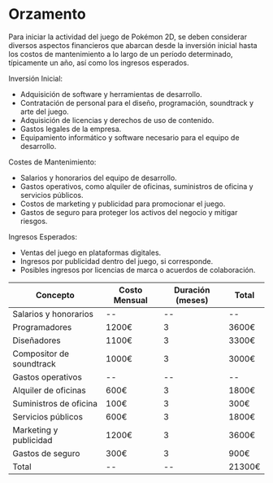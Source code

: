 # Orzamento

Para iniciar la actividad del juego de Pokémon 2D, se deben considerar diversos aspectos financieros que abarcan desde la inversión inicial hasta los costos de mantenimiento a lo largo de un período determinado, típicamente un año, así como los ingresos esperados.

Inversión Inicial:

- Adquisición de software y herramientas de desarrollo.
- Contratación de personal para el diseño, programación, soundtrack y arte del juego.
- Adquisición de licencias y derechos de uso de contenido.
- Gastos legales de la empresa.
- Equipamiento informático y software necesario para el equipo de desarrollo.

Costes de Mantenimiento:

- Salarios y honorarios del equipo de desarrollo.
- Gastos operativos, como alquiler de oficinas, suministros de oficina y servicios públicos.
- Costos de marketing y publicidad para promocionar el juego.
- Gastos de seguro para proteger los activos del negocio y mitigar riesgos.

Ingresos Esperados:

- Ventas del juego en plataformas digitales.
- Ingresos por publicidad dentro del juego, si corresponde.
- Posibles ingresos por licencias de marca o acuerdos de colaboración.

|Concepto                   | Costo Mensual | Duración (meses) | Total  |
|---------------------------|---------------|------------------|--------|
|Salarios y honorarios      | --            | --               | --     |
|Programadores              | 1200€         | 3                | 3600€  |
|Diseñadores                | 1100€         | 3                | 3300€  |
|Compositor de soundtrack   | 1000€         | 3                | 3000€  |
|Gastos operativos          | --            | --               | --     |
|Alquiler de oficinas       | 600€          | 3                | 1800€  |
|Suministros de oficina     | 100€          | 3                | 300€   |
|Servicios públicos         | 600€          | 3                | 1800€  |
|Marketing y publicidad     | 1200€         | 3                | 3600€  |
|Gastos de seguro           | 300€          | 3                | 900€   |
|Total                      | --            | --               | 21300€ |